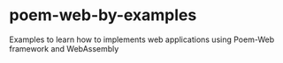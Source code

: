 # poem-web-by-examples
Examples to learn how to implements web applications using Poem-Web framework and WebAssembly
